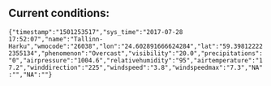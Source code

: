 ## Current conditions: 
 ``` {"timestamp":"1501253517","sys_time":"2017-07-28 17:52:07","name":"Tallinn-Harku","wmocode":"26038","lon":"24.602891666624284","lat":"59.398122222355134","phenomenon":"Overcast","visibility":"20.0","precipitations":"0","airpressure":"1004.6","relativehumidity":"95","airtemperature":"17.2","winddirection":"225","windspeed":"3.8","windspeedmax":"7.3","NA":"","NA":""} ```
